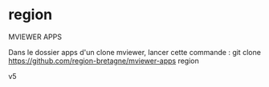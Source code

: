 # region
MVIEWER APPS

Dans le dossier apps d'un clone mviewer, lancer cette commande : git clone https://github.com/region-bretagne/mviewer-apps region

v5
